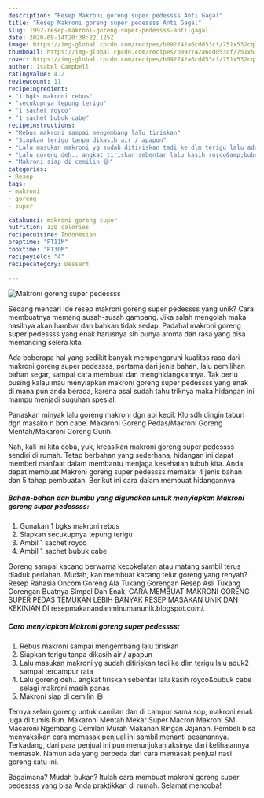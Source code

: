 ```yaml
---
description: "Resep Makroni goreng super pedessss Anti Gagal"
title: "Resep Makroni goreng super pedessss Anti Gagal"
slug: 1992-resep-makroni-goreng-super-pedessss-anti-gagal
date: 2020-09-14T20:38:22.125Z
image: https://img-global.cpcdn.com/recipes/b092742a6cdd53cf/751x532cq70/makroni-goreng-super-pedessss-foto-resep-utama.jpg
thumbnail: https://img-global.cpcdn.com/recipes/b092742a6cdd53cf/751x532cq70/makroni-goreng-super-pedessss-foto-resep-utama.jpg
cover: https://img-global.cpcdn.com/recipes/b092742a6cdd53cf/751x532cq70/makroni-goreng-super-pedessss-foto-resep-utama.jpg
author: Isabel Campbell
ratingvalue: 4.2
reviewcount: 11
recipeingredient:
- "1 bgks makroni rebus"
- "secukupnya tepung terigu"
- "1 sachet royco"
- "1 sachet bubuk cabe"
recipeinstructions:
- "Rebus makroni sampai mengembang lalu tiriskan"
- "Siapkan terigu tanpa dikasih air / apapun"
- "Lalu masukan makroni yg sudah ditiriskan tadi ke dlm terigu lalu aduk2 sampai tercampur rata"
- "Lalu goreng deh.. angkat tiriskan sebentar lalu kasih royco&amp;bubuk cabe selagi makroni masih panas"
- "Makroni siap di cemilin 😄"
categories:
- Resep
tags:
- makroni
- goreng
- super

katakunci: makroni goreng super 
nutrition: 130 calories
recipecuisine: Indonesian
preptime: "PT11M"
cooktime: "PT30M"
recipeyield: "4"
recipecategory: Dessert

---
```



![Makroni goreng super pedessss](https://img-global.cpcdn.com/recipes/b092742a6cdd53cf/751x532cq70/makroni-goreng-super-pedessss-foto-resep-utama.jpg)

Sedang mencari ide resep makroni goreng super pedessss yang unik? Cara membuatnya memang susah-susah gampang. Jika salah mengolah maka hasilnya akan hambar dan bahkan tidak sedap. Padahal makroni goreng super pedessss yang enak harusnya sih punya aroma dan rasa yang bisa memancing selera kita.

Ada beberapa hal yang sedikit banyak mempengaruhi kualitas rasa dari makroni goreng super pedessss, pertama dari jenis bahan, lalu pemilihan bahan segar, sampai cara membuat dan menghidangkannya. Tak perlu pusing kalau mau menyiapkan makroni goreng super pedessss yang enak di mana pun anda berada, karena asal sudah tahu triknya maka hidangan ini mampu menjadi suguhan spesial.

Panaskan minyak lalu goreng makroni dgn api kecil. Klo sdh dingin taburi dgn masako n bon cabe. Makaroni Goreng Pedas/Makroni Goreng Mentah/Makaroni Goreng Gurih.


Nah, kali ini kita coba, yuk, kreasikan makroni goreng super pedessss sendiri di rumah. Tetap berbahan yang sederhana, hidangan ini dapat memberi manfaat dalam membantu menjaga kesehatan tubuh kita. Anda dapat membuat Makroni goreng super pedessss memakai 4 jenis bahan dan 5 tahap pembuatan. Berikut ini cara dalam membuat hidangannya.

<!--inarticleads1-->

##### Bahan-bahan dan bumbu yang digunakan untuk menyiapkan Makroni goreng super pedessss:

1. Gunakan 1 bgks makroni rebus
1. Siapkan secukupnya tepung terigu
1. Ambil 1 sachet royco
1. Ambil 1 sachet bubuk cabe


Goreng sampai kacang berwarna kecokelatan atau matang sambil terus diaduk perlahan. Mudah, kan membuat kacang telur goreng yang renyah? Resep Rahasia Oncom Goreng Ala Tukang Gorengan Resep Asli Tukang Gorengan Buatnya Simpel Dan Enak. CARA MEMBUAT MAKRONI GORENG SUPER PEDAS TEMUKAN LEBIH BANYAK RESEP MASAKAN UNIK DAN KEKINIAN DI resepmakanandanminumanunik.blogspot.com/. 

<!--inarticleads2-->

##### Cara menyiapkan Makroni goreng super pedessss:

1. Rebus makroni sampai mengembang lalu tiriskan
1. Siapkan terigu tanpa dikasih air / apapun
1. Lalu masukan makroni yg sudah ditiriskan tadi ke dlm terigu lalu aduk2 sampai tercampur rata
1. Lalu goreng deh.. angkat tiriskan sebentar lalu kasih royco&amp;bubuk cabe selagi makroni masih panas
1. Makroni siap di cemilin 😄


Ternya selain goreng untuk camilan dan di campur sama sop, makroni enak juga di tumis Bun. Makaroni Mentah Mekar Super Macron Makroni SM Macaroni Ngembang Cemilan Murah Makanan Ringan Jajanan. Pembeli bisa menyaksikan cara memasak penjual ini sambil menanti pesanannya. Terkadang, dari para penjual ini pun menunjukan aksinya dari kelihaiannya memasak. Namun ada yang berbeda dari cara memasak penjual nasi goreng satu ini. 

Bagaimana? Mudah bukan? Itulah cara membuat makroni goreng super pedessss yang bisa Anda praktikkan di rumah. Selamat mencoba!
